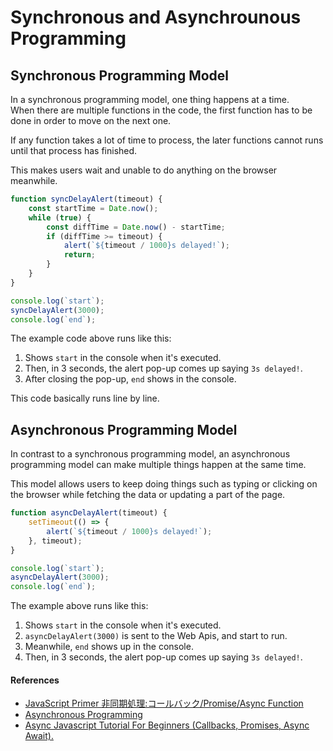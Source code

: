# Synchronous and Asynchrounous Programming

## Synchronous Programming Model

In a synchronous programming model, one thing happens at a time.<br>
When there are multiple functions in the code, the first function has to be done in order to move on the next one.

If any function takes a lot of time to process, the later functions cannot runs until that process has finished.

This makes users wait and unable to do anything on the browser meanwhile.

```js
function syncDelayAlert(timeout) {
	const startTime = Date.now();
	while (true) {
		const diffTime = Date.now() - startTime;
		if (diffTime >= timeout) {
			alert(`${timeout / 1000}s delayed!`);
			return;
		}
	}
}

console.log(`start`);
syncDelayAlert(3000);
console.log(`end`);
```

The example code above runs like this:

1. Shows `start` in the console when it's executed.
2. Then, in 3 seconds, the alert pop-up comes up saying `3s delayed!`.
3. After closing the pop-up, `end` shows in the console.

This code basically runs line by line.

## Asynchronous Programming Model

In contrast to a synchronous programming model, an asynchronous programming model can make multiple things happen at the same time.

This model allows users to keep doing things such as typing or clicking on the browser while fetching the data or updating a part of the page.

```js
function asyncDelayAlert(timeout) {
	setTimeout(() => {
		alert(`${timeout / 1000}s delayed!`);
	}, timeout);
}

console.log(`start`);
asyncDelayAlert(3000);
console.log(`end`);
```

The example above runs like this:

1. Shows `start` in the console when it's executed.
2. `asyncDelayAlert(3000)` is sent to the Web Apis, and start to run.
3. Meanwhile, `end` shows up in the console.
4. Then, in 3 seconds, the alert pop-up comes up saying `3s delayed!`.

#### References

- [JavaScript Primer 非同期処理:コールバック/Promise/Async Function](https://jsprimer.net/basic/async/#async-handling)
- [Asynchronous Programming](https://eloquentjavascript.net/11_async.html)
- [Async Javascript Tutorial For Beginners (Callbacks, Promises, Async Await).](https://youtu.be/_8gHHBlbziw)
